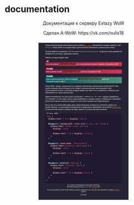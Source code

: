 # documentation
<p align="center">Документация к серверу Extazy WoW</p>
<p align="center">Сделан A-WoW: https://vk.com/nulls18</p>
<h3 align="center"><img src="изображение.jpg" alt="documentation" height="500px"></h3>
